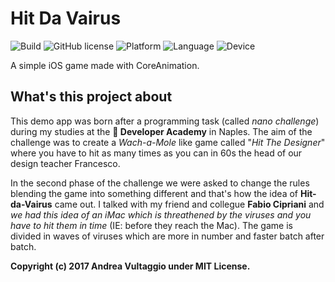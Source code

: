 # Hit Da Vairus
![Build](https://img.shields.io/badge/build-passed-brightgreen.svg)
![GitHub license](https://img.shields.io/badge/license-MIT-yellowgreen.svg)
![Platform](https://img.shields.io/badge/platform-iOS-blue.svg)
![Language](https://img.shields.io/badge/language-Swift-orange.svg)
![Device](https://img.shields.io/badge/device-iPhone-lightgrey.svg)

A simple iOS game made with CoreAnimation.

## What's this project about
This demo app was born after a programming task (called *nano challenge*) during my studies at the ** Developer Academy** in Naples. The aim of the challenge was to create a *Wach-a-Mole* like game called "*Hit The Designer*" where you have to hit as many times as you can in 60s the head of our design teacher Francesco.


In the second phase of the challenge we were asked to change the rules blending the game into something different and that's how the idea of **Hit-da-Vairus** came out. I talked with my friend and collegue **Fabio Cipriani** and *we had this idea of an iMac which is threathened by the viruses and you have to hit them in time* (IE: before they reach the Mac). The game is divided in waves of viruses which are more in number and faster batch after batch.



**Copyright (c) 2017 Andrea Vultaggio under MIT License.**
